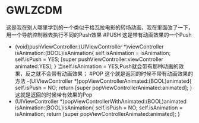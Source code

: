 # GWLZCDM
这是我在别人哪里学到的一个类似于格瓦拉电影的转场动画，我在里面改了一下，用一个导航控制器去执行不同的Push效果
#PUSH
这是带有动画效果的一个Push
- (void)pushViewController:(UIViewController *)viewController isAnimation:(BOOL)isAnimation{
    self.isAnimation = isAnimation;
    self.isPush = YES;
    [super pushViewController:viewController animated:YES];
}
当self.isAnimation = YES;Push就会带有那种动画的效果，反之就不会带有动画效果；
#POP
这个就是返回的时候不带有动画效果的方法
-(UIViewController *)popViewControllerAnimated:(BOOL)animated{
    self.isPush = NO;
    return [super popViewControllerAnimated:animated];
}
这就是返回的时候带有效果的Pop
- (UIViewController *)popViewControllerWithAnimated:(BOOL)animated isAnimation:(BOOL)isAnimation{
    self.isPush = NO;
    self.isAnimation = isAnimation;
    return [super popViewControllerAnimated:animated];
}
